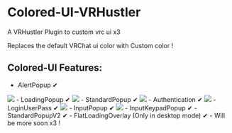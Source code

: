 # Colored-UI-VRHustler
A VRHustler Plugin to custom vrc ui x3

Replaces the default VRChat ui color with Custom color !

## Colored-UI Features:
 - AlertPopup ✔
  <img width="" height="" src="https://i.imgur.com/N1jNXPU.png">
 - LoadingPopup ✔
  <img width="" height="" src="https://i.imgur.com/E3jwuLH.png">
 - StandardPopup ✔
  <img width="" height="" src="https://i.imgur.com/ZpmeNZV.png">
 - Authentication ✔
   <img width="" height="" src="https://i.imgur.com/AtBPqai.png">
 - LoginUserPass ✔
   <img width="" height="" src="https://i.imgur.com/x3skwtn.png">
 - InputPopup ✔
  <img width="" height="" src="https://i.imgur.com/Egs7zFp.png">
 - InputKeypadPopup ✔
 - StandardPopupV2 ✔
 - FlatLoadingOverlay (Only in desktop mode) ✔ 
 - Will be more soon x3 !
